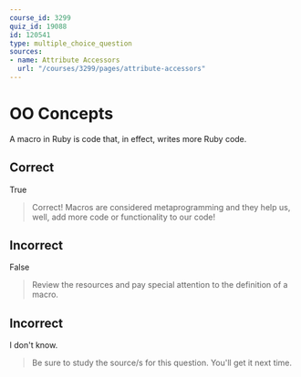 ```yaml
---
course_id: 3299
quiz_id: 19088
id: 120541
type: multiple_choice_question
sources:
- name: Attribute Accessors
  url: "/courses/3299/pages/attribute-accessors"
---
```


# OO Concepts

A macro in Ruby is code that, in effect, writes more Ruby code.

## Correct

True

> Correct! Macros are considered metaprogramming and they help us, well, add more
> code or functionality to our code!

## Incorrect

False

> Review the resources and pay special attention to the definition of a macro.

## Incorrect

I don't know.

> Be sure to study the source/s for this question. You'll get it next time.
